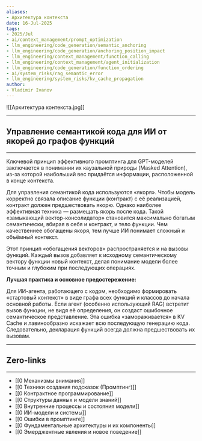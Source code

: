 ```yaml
---
aliases:  
- Архитектура контекста
date: 16-Jul-2025
tags:
- 2025/Jul
- ai/context_management/prompt_optimization
- llm_engineering/code_generation/semantic_anchoring
- llm_engineering/code_generation/anchoring_position_impact
- llm_engineering/context_management/function_calling
- llm_engineering/context_management/agent_initialization
- llm_engineering/code_generation/function_ordering
- ai/system_risks/rag_semantic_error
- llm_engineering/system_risks/kv_cache_propagation
author:
- Vladimir Ivanov
---
```

![[Архитектура контекста.jpg]]

-----
##  Управление семантикой кода для ИИ от якорей до графов функций 
-----
Ключевой принцип эффективного промптинга для GPT-моделей заключается в понимании их каузальной природы (Masked Attention), из-за которой наибольший вес придаётся информации, расположенной в конце контекста.

Для управления семантикой кода используются «якоря». Чтобы модель корректно связала описание функции (контракт) с её реализацией, контракт должен предшествовать якорю. Однако наиболее эффективная техника — размещать якорь после кода. Такой «замыкающий вектор-консолидатор» становится максимально богатым семантически, вбирая в себя и контракт, и тело функции. Чем качественнее обогащены якоря, тем лучше ИИ понимает сложный и объёмный контекст.

Этот принцип «обогащения векторов» распространяется и на вызовы функций. Каждый вызов добавляет к исходному семантическому вектору функции новый контекст, делая понимание модели более точным и глубоким при последующих операциях.

**Лучшая практика и основное предостережение:**  

Для ИИ-агента, работающего с кодом, необходимо формировать «стартовый контекст» в виде графа всех функций и классов до начала основной работы. Если агент (особенно использующий RAG) встретит вызов функции, не видя её определения, он создаст ошибочное семантическое представление. Эта ошибка «замораживается» в KV Cache и лавинообразно искажает всю последующую генерацию кода. Следовательно, декларация функций всегда должна предшествовать их вызовам.

---
## Zero-links
---
- [[0 Механизмы внимания]]
- [[0 Техники создания подсказок (Промптинг)]]
- [[0 Контрактное программирование]]
- [[0 Структуры данных и модели знаний]]
- [[0 Внутренние процессы и состояния модели]]
- [[0 ИИ-модели и системы]]
- [[0 Ошибки в промптинге]]
- [[0 Фундаментальные архитектуры и их компоненты]]
- [[0 Эмерджентные явления и новое поведение]]